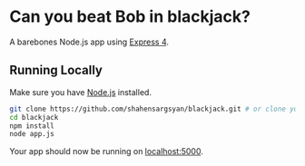 # Can you beat Bob in blackjack?

A barebones Node.js app using [Express 4](http://expressjs.com/).

## Running Locally

Make sure you have [Node.js](http://nodejs.org/) installed.

```sh
git clone https://github.com/shahensargsyan/blackjack.git # or clone your own fork
cd blackjack
npm install
node app.js
```

Your app should now be running on [localhost:5000](http://localhost:3000/).
